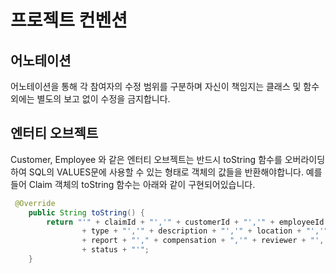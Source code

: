 # 프로젝트 컨벤션

## 어노테이션
어노테이션을 통해 각 참여자의 수정 범위를 구분하며 자신이 책임지는 클래스 및 함수 외에는 별도의 보고 없이 수정을 금지합니다.

## 엔터티 오브젝트
Customer, Employee 와 같은 엔터티 오브젝트는 반드시 toString 함수를 오버라이딩하여
SQL의 VALUES문에 사용할 수 있는 형태로 객체의 값들을 반환해야합니다.
예를 들어 Claim 객체의 toString 함수는 아래와 같이 구현되어있습니다.

```java
 @Override
    public String toString() {
        return "'" + claimId + "','" + customerId + "','" + employeeId + "','" + date + "','"
                + type + "','" + description + "','" + location + "','"
                + report + "'," + compensation + ",'" + reviewer + "','"
                + status + "'";
    }
```